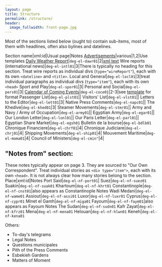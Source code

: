 ```yaml
---
layout: page
title: Structure
permalink: /structure/
header:
  image_fullwidth: front-page.jpg
---
```


Most of the sections listed below (ought to) contain sub-items, most of them with headlines, often also bylines and datelines. <!-- I should make it a requirement that all sections contain xml:id -->

Section name|xml:id|Usual page|Notes
[Advertisements](https://dig-eg-gaz.github.io/advertisements/)|various|1,2|Use templates
[Daily Weather Report](https://dig-eg-gaz.github.io/boilerplates-and-tables/#daily-weather-report)|`deg-el-dawr01`|2|[xml text](https://github.com/dig-eg-gaz/boilerplates/blob/master/boilerplates-text/daily-weather-report.xml)
Wire reports (international news)|`deg-el-intl01`|3|There is typically no heading for this section. Treat wire reports as individual divs (`type="wireReport"`), each with its own `<dateline>` and `<title>`.
Local and General|`deg-el-locl01`|3|treat individual paragraphs as individual divs (`type="item"`), each with its own `<head>`
Sport and Play|`deg-el-spor01`|3|
Personal and Social|`deg-el-pers01`|3|
[Calendar of Coming Events](https://dig-eg-gaz.github.io/boilerplates-and-tables/#calendar-of-coming-events)|`deg-el-coce01`|2-3|see [template](https://github.com/dig-eg-gaz/boilerplates/blob/master/boilerplates-text/calendar-of-coming-events.xml) for format
Passenger List|`deg-el-plst01`||
Visitors' List|`deg-el-vlst01`||
Letters to the Editor|`deg-el-lett01`|3|
Native Press Comments|`deg-el-napc01`||
The Khedive|`deg-el-khed01`|3|
Steamer Movements|`deg-el-stmr01`||
Army and Navy / Army of Occupation|`deg-el-army01`||
Egyptian Army|`deg-el-egar01`||
Our London Letter|`deg-el-lonl01`||
Our Paris Letter|`deg-el-parl01`||
Egyptian Share Market|`deg-el-egsh01`
Bulletin de la bourse|`deg-el-bdlb01`
Chronique Financiere|`deg-el-chrf01`|4|
Chronique Judiciare|`deg-el-chrj01`|4|
Shipping Movements|`deg-el-ship01`|4|
Mouvement Maritime|`deg-el-moma01`|4|
Council of Ministers|`deg-el-cmin"`|4|

## "Notes from" section:
These notes typically appear on page 3. They are sourced to "Our Own Correspondent". Treat individual stories as `<div type="item">`, each with its own `<head>`. It is not always clear how many stories belong to the section.
Place|xml:id|Notes
Port Said|`deg-el-nf-port01`|
Suez|`deg-el-nf-suez01`
Suakin|`deg-el-nf-suak01`
Khartoum|`deg-el-nf-khrt01`
Constantinople|`deg-el-nf-cnst01`|also appears as Constantinople Notes
Wadi Medani|`deg-el-nf-wame01`
Assiout|`deg-el-nf-assi01`
Luxor|`deg-el-nf-luxr01`
Cyprus|`deg-el-nf-cypr01`
Minet el Gamh|`deg-el-nf-miga01`
Fayoum|`deg-el-nf-faym01`|also appears as Fayoum Notes
The Sudan|`deg-el-nf-sudn01`
Kafr Zayat|`deg-el-nf-kfrz01`
Mena|`deg-el-nf-mena01`
Helouan|`deg-el-nf-hlwn01`
Keneh|`deg-el-nf-kena01`

Others:
- To-day's telegrams
- Legal Notes
- Questions municipales
- Pith of the Press Comments
- Esbekieh Gardens
- Matters of Moment
